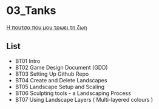 ﻿# 03_Tanks
[Η πουτσα που μου τρωει τη ζωη](https://www.udemy.com/unrealcourse/learn/v4/overview) 

## List
* BT01 Intro
* BT02 Game Design Document (GDD)
* BT03 Setting Up Github Repo
* BT04 Create and Delete Landscapes
* BT05 Landscape Setup and Scaling
* BT06 Sculpting tools - a Landscaping Process
* BT07 Using Landscape Layers ( Multi-layered colours )